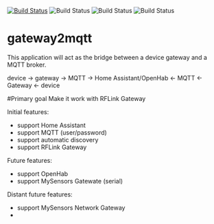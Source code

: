 [![Build Status](https://dev.azure.com/magperndev/Gateway2mqtt/_apis/build/status/Gateway2mqtt?branchName=Development)](https://dev.azure.com/magperndev/Gateway2mqtt/_build/latest?definitionId=1&branchName=Development)
![Build Status](https://img.shields.io/azure-devops/build/magperndev/bf848090-f403-4315-a1e6-5d077aaef8d3/1/Development.svg) ![Build Status](https://img.shields.io/azure-devops/coverage/magperndev/gateway2mqtt/1/Development.svg) ![Build Status](https://img.shields.io/azure-devops/tests/magperndev/gateway2mqtt/1/Development.svg)

# gateway2mqtt
This application will act as the bridge between a device gateway and a MQTT broker.

device -> gateway -> MQTT -> Home Assistant/OpenHab <- MQTT <- Gateway <- device

#Primary goal
Make it work with RFLink Gateway

Initial features:
- support Home Assistant
- support MQTT (user/password)
- support automatic discovery
- support RFLink Gateway

Future features:
- support OpenHab
- support MySensors Gatewate (serial)

Distant future features:
- support MySensors Network Gateway
- 
